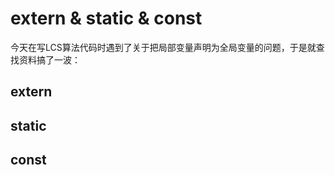 # extern & static & const

今天在写LCS算法代码时遇到了关于把局部变量声明为全局变量的问题，于是就查找资料搞了一波：

## extern





## static




## const




## 
